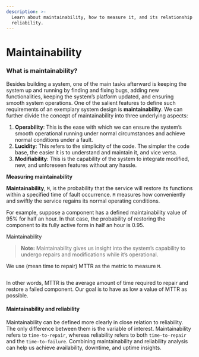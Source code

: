 ```yaml
---
description: >-
  Learn about maintainability, how to measure it, and its relationship with
  reliability.
---
```


# Maintainability

### What is maintainability? <a href="#what-is-maintainability" id="what-is-maintainability"></a>

Besides building a system, one of the main tasks afterward is keeping the system up and running by finding and fixing bugs, adding new functionalities, keeping the system’s platform updated, and ensuring smooth system operations. One of the salient features to define such requirements of an exemplary system design is **maintainability**. We can further divide the concept of maintainability into three underlying aspects:

1. **Operability**: This is the ease with which we can ensure the system’s smooth operational running under normal circumstances and achieve normal conditions under a fault.
2. **Lucidity**: This refers to the simplicity of the code. The simpler the code base, the easier it is to understand and maintain it, and vice versa.
3. **Modifiability**: This is the capability of the system to integrate modified, new, and unforeseen features without any hassle.

**Measuring maintainability**

**Maintainability**, `M`, is the probability that the service will restore its functions within a specified time of fault occurrence. `M` measures how conveniently and swiftly the service regains its normal operating conditions.

For example, suppose a component has a defined maintainability value of 95% for half an hour. In that case, the probability of restoring the component to its fully active form in half an hour is 0.95.

Maintainability

> **Note:** Maintainability gives us insight into the system’s capability to undergo repairs and modifications while it’s operational.

We use (mean time to repair) MTTR as the metric to measure `M`.

<figure><img src="https://kuweiguge.github.io/Grokking-Modern-System-Design-Interview-Gitbook/assets/Screenshot 2023-08-20 at 4.42.58 AM.png" alt=""><figcaption></figcaption></figure>

In other words, MTTR is the average amount of time required to repair and restore a failed component. Our goal is to have as low a value of MTTR as possible.

#### Maintainability and reliability <a href="#maintainability-and-reliability" id="maintainability-and-reliability"></a>

Maintainability can be defined more clearly in close relation to reliability. The only difference between them is the variable of interest. Maintainability refers to `time-to-repair`, whereas reliability refers to both `time-to-repair` and the `time-to-failure`. Combining maintainability and reliability analysis can help us achieve availability, downtime, and uptime insights.
